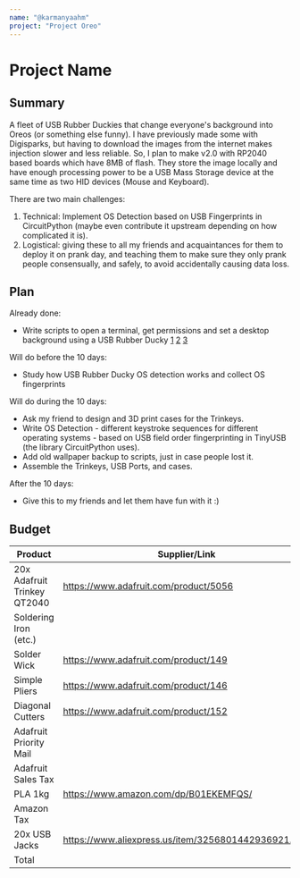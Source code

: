 ```yaml
---
name: "@karmanyaahm"
project: "Project Oreo"
---
```


# Project Name

## Summary

A fleet of USB Rubber Duckies that change everyone's background into Oreos (or something else funny). 
I have previously made some with Digisparks, but having to download the images from the internet makes injection slower and less reliable.
So, I plan to make v2.0 with RP2040 based boards which have 8MB of flash. They store the image locally and have enough processing power to be a USB Mass Storage device at the same time as two HID devices (Mouse and Keyboard).

There are two main challenges:
1. Technical: Implement OS Detection based on USB Fingerprints in CircuitPython (maybe even contribute it upstream depending on how complicated it is).
2. Logistical: giving these to all my friends and acquaintances for them to deploy it on prank day, and teaching them to make sure they only prank people consensually, and safely, to avoid accidentally causing data loss.

## Plan

Already done:
- Write scripts to open a terminal, get permissions and set a desktop background using a USB Rubber Ducky [1](https://www.youtube.com/watch?v=FbiJCnHBr70) [2](https://github.com/karmanyaahm/rubber_ducky/tree/v1/v2win) [3](https://hackclub.slack.com/archives/C0M8PUPU6/p1672451844899509)

Will do before the 10 days:
- Study how USB Rubber Ducky OS detection works and collect OS fingerprints

Will do during the 10 days:
- Ask my friend to design and 3D print cases for the Trinkeys.
- Write OS Detection - different keystroke sequences for different operating systems - based on USB field order fingerprinting in TinyUSB (the library CircuitPython uses).
- Add old wallpaper backup to scripts, just in case people lost it.
- Assemble the Trinkeys, USB Ports, and cases.

After the 10 days:
- Give this to my friends and let them have fun with it :) 

## Budget

| Product         | Supplier/Link                         | Cost   |
| --------------- | ------------------------------------- | ------ |
| 20x Adafruit Trinkey QT2040 | https://www.adafruit.com/product/5056 | $143.20  |
| Soldering Iron (etc.) | | Already have |
| Solder Wick | https://www.adafruit.com/product/149 | $3.00 |
| Simple Pliers | https://www.adafruit.com/product/146 | $3.00 | 
| Diagonal Cutters | https://www.adafruit.com/product/152 | $7.25 |
| Adafruit Priority Mail | | $12.55 |
| Adafruit Sales Tax | | $13.94 |
| PLA 1kg | https://www.amazon.com/dp/B01EKEMFQS/ | $22.99 | 
| Amazon Tax | | $1.90 |
| 20x USB Jacks | https://www.aliexpress.us/item/3256801442936921.html | Already have |
| Total           |                                       | $207.83 |
